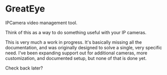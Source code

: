 # GreatEye

IPCamera video management tool.

Think of this as a way to do something useful with your IP cameras.

This is very much a work in progress. It's basically missing all the documentation, and was originally designed to solve a single, very specific need. I've been expanding support out for additional cameras, more customization, and documented setup, but none of that is done yet.

Check back later?
